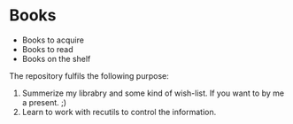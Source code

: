 # Books

* Books to acquire
* Books to read
* Books on the shelf


The repository fulfils the following purpose:

1. Summerize my librabry and some kind of wish-list. If you want to by me a present. ;)
2. Learn to work with recutils to control the information.

